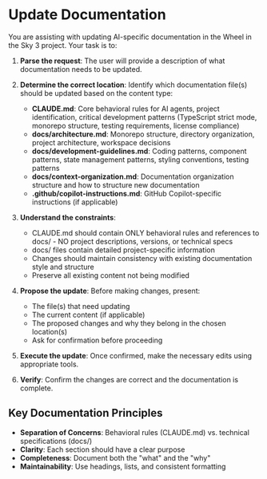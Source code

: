 # Update Documentation

You are assisting with updating AI-specific documentation in the Wheel in the Sky 3 project. Your task is to:

1. **Parse the request**: The user will provide a description of what documentation needs to be updated.

2. **Determine the correct location**: Identify which documentation file(s) should be updated based on the content type:
   - **CLAUDE.md**: Core behavioral rules for AI agents, project identification, critical development patterns (TypeScript strict mode, monorepo structure, testing requirements, license compliance)
   - **docs/architecture.md**: Monorepo structure, directory organization, project architecture, workspace decisions
   - **docs/development-guidelines.md**: Coding patterns, component patterns, state management patterns, styling conventions, testing patterns
   - **docs/context-organization.md**: Documentation organization structure and how to structure new documentation
   - **.github/copilot-instructions.md**: GitHub Copilot-specific instructions (if applicable)

3. **Understand the constraints**:
   - CLAUDE.md should contain ONLY behavioral rules and references to docs/ - NO project descriptions, versions, or technical specs
   - docs/ files contain detailed project-specific information
   - Changes should maintain consistency with existing documentation style and structure
   - Preserve all existing content not being modified

4. **Propose the update**: Before making changes, present:
   - The file(s) that need updating
   - The current content (if applicable)
   - The proposed changes and why they belong in the chosen location(s)
   - Ask for confirmation before proceeding

5. **Execute the update**: Once confirmed, make the necessary edits using appropriate tools.

6. **Verify**: Confirm the changes are correct and the documentation is complete.

## Key Documentation Principles

- **Separation of Concerns**: Behavioral rules (CLAUDE.md) vs. technical specifications (docs/)
- **Clarity**: Each section should have a clear purpose
- **Completeness**: Document both the "what" and the "why"
- **Maintainability**: Use headings, lists, and consistent formatting
